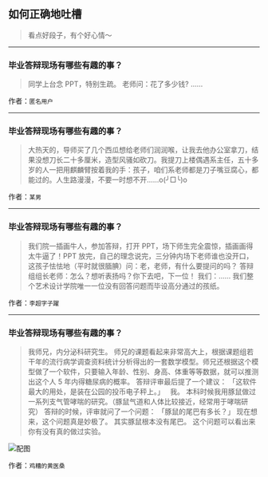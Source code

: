## 如何正确地吐槽

> 看点好段子，有个好心情～


 
---

### 毕业答辩现场有哪些有趣的事？

> 同学上台念 PPT，特别生疏。
> 老师问：花了多少钱?
> ……


作者：`匿名用户`

---

### 毕业答辩现场有哪些有趣的事？

> 大热天的，导师买了几个西瓜想给老师们润润喉，让我去他办公室拿刀，结果没想刀长二十多厘米，造型风骚如砍刀。我提刀上楼偶遇系主任，五十多岁的人一把用麒麟臂按着我的手：孩子，咱们系老师都是刀子嘴豆腐心，都能过的。人生路漫漫，不要一时想不开……o(╯□╰)o


作者：`某男`

---

### 毕业答辩现场有哪些有趣的事？

> 我们院一插画牛人，参加答辩，打开 PPT，场下师生完全震惊，插画画得太牛逼了！PPT 放完，自己的理念说完，三分钟内场下老师谁也没开口，这孩子怯怯地（平时就很腼腆）问：老，老师，有什么要提问的吗？
> 答辩组组长老师：怎么？想听表扬吗？你下去吧，下一位！
> 我们：……
> 我们整个艺术设计学院唯一一位没有回答问题而毕设高分通过的孩纸。


作者：`李超字子躍`

---

### 毕业答辩现场有哪些有趣的事？

> 我师兄，内分泌科研究生。
> 师兄的课题看起来非常高大上，根据课题组若干年的流行病学调查资料统计分析得出的一套数学模型。师兄还根据这个模型做了一个软件，只要输入年龄、性别、身高、体重等等数据，就可以推测出这个人 5 年内得糖尿病的概率。
> 答辩评审最后提了一个建议：
> 「这软件最大的用处，是装在公园的投币电子秤上。」
>  
> 我。
> 本科时候我用豚鼠做过一系列支气管哮喘的研究。（豚鼠气道和人体比较接近，经常用于哮喘研究）
> 答辩的时候，评审就问了一个问题：
> 「豚鼠的尾巴有多长？」
> 现在想来，这个问题真是妙极了。
> 其实豚鼠根本没有尾巴。
> 这个问题可以看出来你有没有真的做过实验。



![配图](http://pic1.zhimg.com/70/v2-5d15ffe2a96715e9294db5cfd7acc9b0_b.jpg)


作者：`鸡糟的黄医桑`